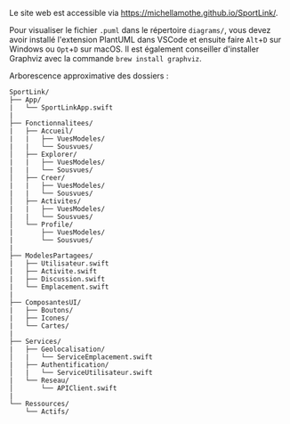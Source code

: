 Le site web est accessible via https://michellamothe.github.io/SportLink/.

Pour visualiser le fichier `.puml` dans le répertoire `diagrams/`, vous devez avoir installé l'extension PlantUML dans VSCode et ensuite faire `Alt`+`D` sur Windows ou `Opt`+`D` sur macOS. Il est également conseiller d'installer Graphviz avec la commande `brew install graphviz`.

Arborescence approximative des dossiers :
```plaintext
SportLink/
├── App/
|   └── SportLinkApp.swift
|
├── Fonctionnalitees/
|   ├── Accueil/
|   |   ├── VuesModeles/
|   |   └── Sousvues/
│   ├── Explorer/
|   |   ├── VuesModeles/
|   |   └── Sousvues/
│   ├── Creer/
|   |   ├── VuesModeles/
|   |   └── Sousvues/
│   ├── Activites/
|   |   ├── VuesModeles/
|   |   └── Sousvues/
│   └── Profile/
|       ├── VuesModeles/
|       └── Sousvues/
|
├── ModelesPartagees/
|   ├── Utilisateur.swift
|   ├── Activite.swift
|   ├── Discussion.swift
|   └── Emplacement.swift
|
├── ComposantesUI/
|   ├── Boutons/
|   ├── Icones/
|   └── Cartes/
|
├── Services/
|   ├── Geolocalisation/
│   |   └── ServiceEmplacement.swift
|   ├── Authentification/
│   |   └── ServiceUtilisateur.swift
|   └── Reseau/
│       └── APIClient.swift
|
└── Ressources/
    └── Actifs/
```
